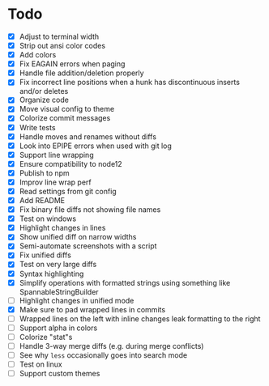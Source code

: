 # Todo

-   [x] Adjust to terminal width
-   [x] Strip out ansi color codes
-   [x] Add colors
-   [x] Fix EAGAIN errors when paging
-   [x] Handle file addition/deletion properly
-   [x] Fix incorrect line positions when a hunk has discontinuous inserts and/or deletes
-   [x] Organize code
-   [x] Move visual config to theme
-   [x] Colorize commit messages
-   [x] Write tests
-   [x] Handle moves and renames without diffs
-   [x] Look into EPIPE errors when used with git log
-   [x] Support line wrapping
-   [x] Ensure compatibility to node12
-   [x] Publish to npm
-   [x] Improv line wrap perf
-   [x] Read settings from git config
-   [x] Add README
-   [x] Fix binary file diffs not showing file names
-   [x] Test on windows
-   [x] Highlight changes in lines
-   [x] Show unified diff on narrow widths
-   [x] Semi-automate screenshots with a script
-   [x] Fix unified diffs
-   [x] Test on very large diffs
-   [x] Syntax highlighting
-   [x] Simplify operations with formatted strings using something like SpannableStringBuilder
-   [ ] Highlight changes in unified mode
-   [x] Make sure to pad wrapped lines in commits
-   [ ] Wrapped lines on the left with inline changes leak formatting to the right
-   [ ] Support alpha in colors
-   [ ] Colorize "stat"s
-   [ ] Handle 3-way merge diffs (e.g. during merge conflicts)
-   [ ] See why `less` occasionally goes into search mode
-   [ ] Test on linux
-   [ ] Support custom themes
